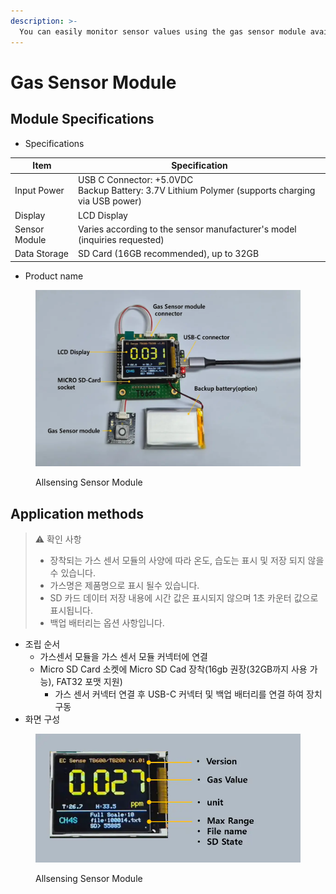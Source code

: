 ```yaml
---
description: >-
  You can easily monitor sensor values using the gas sensor module available from Allsensing, which allows for the connection of both digital and analog gas sensors they sell. Through the sensor connection method and example code, you can measure and analyze various environmental information.
---
```


# Gas Sensor Module

<!-- 메인 이미지 
<figure><img src="p4_image/allsensingModule_title.webp" alt="Allsensing Sensor Module" width="563"><figcaption><p>Allsensing Sensor Module</p></figcaption></figure>
-->

## Module Specifications

* Specifications

| Item | Specification |
| --- | --- |
| Input Power | USB C Connector: +5.0VDC<br>Backup Battery: 3.7V Lithium Polymer (supports charging via USB power) |
| Display | LCD Display |
| Sensor Module | Varies according to the sensor manufacturer's model (inquiries requested) |
| Data Storage | SD Card (16GB recommended), up to 32GB |



* Product name

<figure><img src="p4_image/AllsensingSensorModule.webp" alt="Allsensing Sensor module" width="563"><figcaption><p>Allsensing Sensor Module</p></figcaption></figure>

## Application methods

> ⚠️ 확인 사항
>
> * 장착되는 가스 센서 모듈의 사양에 따라 온도, 습도는 표시 및 저장 되지 않을 수 있습니다.
> * 가스명은 제품명으로 표시 될수 있습니다.
> * SD 카드 데이터 저장 내용에 시간 값은 표시되지 않으며 1초 카운터 값으로 표시됩니다.
> * 백업 배터리는 옵션 사항입니다.

* 조립 순서
  * 가스센서 모듈을 가스 센서 모듈 커넥터에 연결
  * Micro SD Card 소켓에 Micro SD Cad 장착(16gb 권장(32GB까지 사용 가능), FAT32 포맷 지원)
    * 가스 센서 커넥터 연결 후 USB-C 커넥터 및 백업 배터리를 연결 하여 장치 구동
* 화면 구성

<figure><img src="p4_image/display.webp" alt="Allsensing Sensor Module" width="563"><figcaption><p>Allsensing Sensor Module</p></figcaption></figure>
